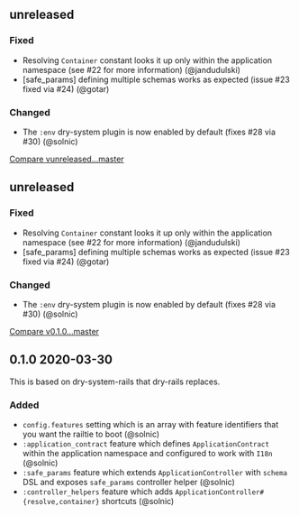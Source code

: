 ## unreleased 


### Fixed

- Resolving `Container` constant looks it up only within the application namespace (see #22 for more information) (@jandudulski)
- [safe_params] defining multiple schemas works as expected (issue #23 fixed via #24) (@gotar)

### Changed

- The `:env` dry-system plugin is now enabled by default (fixes #28 via #30) (@solnic)

[Compare vunreleased...master](https://github.com/dry-rb/dry-rails/compare/vunreleased...master)

## unreleased 


### Fixed

- Resolving `Container` constant looks it up only within the application namespace (see #22 for more information) (@jandudulski)
- [safe_params] defining multiple schemas works as expected (issue #23 fixed via #24) (@gotar)

### Changed

- The `:env` dry-system plugin is now enabled by default (fixes #28 via #30) (@solnic)

[Compare v0.1.0...master](https://github.com/dry-rb/dry-rails/compare/v0.1.0...master)

## 0.1.0 2020-03-30

This is based on dry-system-rails that dry-rails replaces.

### Added

- `config.features` setting which is an array with feature identifiers that you want the railtie to boot (@solnic)
- `:application_contract` feature which defines `ApplicationContract` within the application namespace and configured to work with `I18n` (@solnic)
- `:safe_params` feature which extends `ApplicationController` with `schema` DSL and exposes `safe_params` controller helper (@solnic)
- `:controller_helpers` feature which adds `ApplicationController#{resolve,container}` shortcuts (@solnic)
